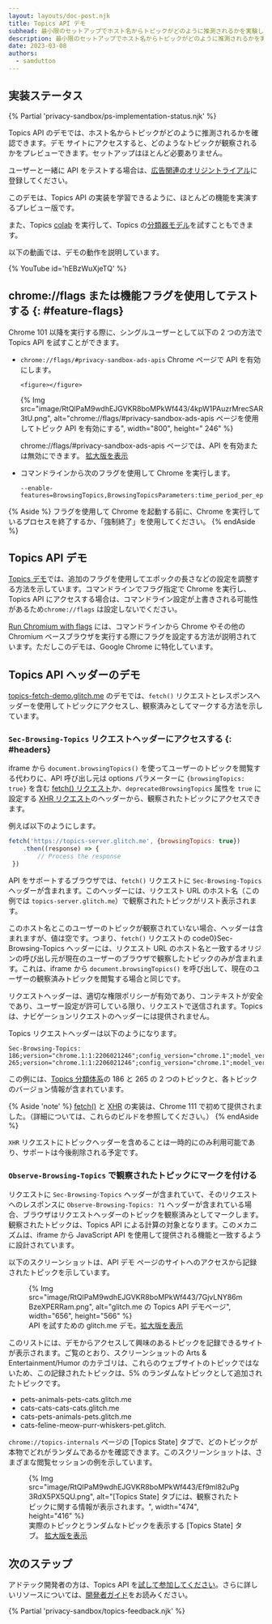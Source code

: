 ```yaml
---
layout: layouts/doc-post.njk
title: Topics API デモ
subhead: 最小限のセットアップでホスト名からトピックがどのように推測されるかを実験して学習します。
description: 最小限のセットアップでホスト名からトピックがどのように推測されるかを実験して学習します。
date: 2023-03-08
authors:
  - samdutton
---
```


## 実装ステータス

{% Partial 'privacy-sandbox/ps-implementation-status.njk' %}

Topics API のデモでは、ホスト名からトピックがどのように推測されるかを確認できます。デモ サイトにアクセスすると、どのようなトピックが観察されるかをプレビューできます。セットアップはほとんど必要ありません。

ユーザーと一緒に API をテストする場合は、[広告関連のオリジントライアル](/docs/privacy-sandbox/unified-origin-trial/)に登録してください。

このデモは、Topics API の実装を学習できるように、ほとんどの機能を実演するプレビュー版です。

また、Topics [colab](/docs/privacy-sandbox/topics/colab) を実行して、Topics の[分類器モデル](/docs/privacy-sandbox/topics/topic-classification/#classifier-model)を試すこともできます。

以下の動画では、デモの動作を説明しています。

{% YouTube id='hEBzWuXjeTQ' %}

## chrome://flags または機能フラグを使用してテストする {: #feature-flags}

Chrome 101 以降を実行する際に、シングルユーザーとして以下の 2 つの方法で Topics API を試すことができます。

- `chrome://flags/#privacy-sandbox-ads-apis` Chrome ページで API を有効にします。

      <figure></figure>

    {% Img src="image/RtQlPaM9wdhEJGVKR8boMPkWf443/4kpW1PAuzrMrecSAR3tU.png", alt="chrome://flags/#privacy-sandbox-ads-apis ページを使用してトピック API を有効にする", width="800", height=" 246" %}<figcaption> chrome://flags/#privacy-sandbox-ads-apis ページでは、API を有効または無効にできます。 <a href="https://wd.imgix.net/image/RtQlPaM9wdhEJGVKR8boMPkWf443/4kpW1PAuzrMrecSAR3tU.png?auto=format&amp;w=1600">拡大版を表示</a></figcaption>

      
    

- コマンドラインから次のフラグを使用して Chrome を実行します。

    ```text
    --enable-features=BrowsingTopics,BrowsingTopicsParameters:time_period_per_epoch/15s/browsing_topics_max_epoch_introduction_delay/3s,PrivacySandboxAdsAPIsOverride,PrivacySandboxSettings3,OverridePrivacySandboxSettingsLocalTesting
    ```

{% Aside %} フラグを使用して Chrome を起動する前に、Chrome を実行しているプロセスを終了するか、「強制終了」を使用してください。 {% endAside %}

## Topics API デモ

[Topics デモ](https://topics-demo.glitch.me/)では、追加のフラグを使用してエポックの長さなどの設定を調整する方法を示しています。コマンドラインでフラグ指定で Chrome を実行し、Topics API にアクセスする場合は、コマンドライン設定が上書きされる可能性があるため`chrome://flags` は設定しないでください。

[Run Chromium with flags](https://www.chromium.org/developers/how-tos/run-chromium-with-flags) には、コマンドラインから Chrome やその他の Chromium ベースブラウザを実行する際にフラグを設定する方法が説明されています。ただしこのデモは、Google Chrome に特化しています。

## Topics API ヘッダーのデモ

[topics-fetch-demo.glitch.me](https://topics-fetch-demo.glitch.me/) のデモでは、`fetch()` リクエストとレスポンスヘッダーを使用してトピックにアクセスし、観察済みとしてマークする方法を示しています。

### `Sec-Browsing-Topics` リクエストヘッダーにアクセスする {: #headers}

iframe から `document.browsingTopics()` を使ってユーザーのトピックを閲覧する代わりに、API 呼び出し元は options パラメーターに `{browsingTopics: true}` を含む [fetch() リクエスト](https://developer.mozilla.org/docs/Web/API/fetch)か、`deprecatedBrowsingTopics` 属性を `true` に設定する [XHR リクエスト](https://developer.mozilla.org/docs/Web/API/fetch)のヘッダーから、観察されたトピックにアクセスできます。

例えば以下のようにします。

```javascript
fetch('https://topics-server.glitch.me', {browsingTopics: true})
    .then((response) => {
        // Process the response
 })
```

API をサポートするブラウザでは、`fetch()` リクエストに `Sec-Browsing-Topics` ヘッダーが含まれます。このヘッダーには、リクエスト URL のホスト名（この例では `topics-server.glitch.me`）で観察されたトピックがリスト表示されます。

このホスト名とこのユーザーのトピックが観察されていない場合、ヘッダーは含まれますが、値は空です。つまり、`fetch()` リクエストの code0}Sec-Browsing-Topics ヘッダーには、リクエスト URL のホスト名と一致するオリジンの呼び出し元が現在のユーザーのブラウザで観察したトピックのみが含まれます。これは、iframe から `document.browsingTopics()` を呼び出して、現在のユーザーの観察済みトピックを閲覧する場合と同じです。

リクエストヘッダーは、適切な権限ポリシーが有効であり、コンテキストが安全であり、ユーザー設定が許可している限り、リクエストで送信されます。Topics は、ナビゲーションリクエストのヘッダーには提供されません。

Topics リクエストヘッダーは以下のようになります。

```text
Sec-Browsing-Topics: 186;version="chrome.1:1:2206021246";config_version="chrome.1";model_version="2206021246";taxonomy_version="1", 265;version="chrome.1:1:2206021246";config_version="chrome.1";model_version="2206021246";taxonomy_version="1"
```

この例には、[Topics 分類体系](https://github.com/patcg-individual-drafts/topics/blob/main/taxonomy_v1.md)の 186 と 265 の 2 つのトピックと、各トピックのバージョン情報が含まれています。

{% Aside 'note' %} [fetch()](https://chromium-review.googlesource.com/c/chromium/src/+/4044267) と [XHR](https://chromium-review.googlesource.com/c/chromium/src/+/4103742) の実装は、Chrome 111 で初めて提供されました。（詳細については、これらのビルドを参照してください。） {% endAside %}

<code>XHR</code> リクエストにトピックヘッダーを含めることは一時的にのみ利用可能であり、サポートは今後削除される予定です。

### `Observe-Browsing-Topics` で観察されたトピックにマークを付ける

リクエストに `Sec-Browsing-Topics` ヘッダーが含まれていて、そのリクエストへのレスポンスに `Observe-Browsing-Topics: ?1` ヘッダーが含まれている場合、ブラウザはリクエストヘッダーのトピックを観察済みとしてマークします。観察されたトピックは、Topics API による計算の対象となります。このメカニズムは、iframe から JavaScript API を使用して提供される機能と一致するように設計されています。

以下のスクリーンショットは、API デモ ページのサイトへのアクセスから記録されたトピックを示しています。

<figure>{% Img src="image/RtQlPaM9wdhEJGVKR8boMPkWf443/7GjvLNY86mBzeXPERRam.png", alt="glitch.me の Topics API デモページ", width="656", height="566" %} <figcaption> API を試すための glitch.me デモ。<a href="https://wd.imgix.net/image/RtQlPaM9wdhEJGVKR8boMPkWf443/7GjvLNY86mBzeXPERRam.png?auto=format&amp;w=1600">拡大版を表示</a></figcaption></figure>

このリストには、デモからアクセスして興味のあるトピックを記録できるサイトが表示されます。ご覧のとおり、スクリーンショットの Arts &amp; Entertainment/Humor のカテゴリは、これらのウェブサイトのトピックではないため、この記録されたトピックは、5% のランダムなトピックとして追加されたトピックです。

- pets-animals-pets-cats.glitch.me
- cats-cats-cats-cats.glitch.me
- cats-pets-animals-pets.glitch.me
- cats-feline-meow-purr-whiskers-pet.glitch.

`chrome://topics-internals` ページの [Topics State] タブで、どのトピックが本物でどれがランダムであるかを確認できます。このスクリーンショットは、さまざまな閲覧セッションの例を示しています。

<figure>{% Img src="image/RtQlPaM9wdhEJGVKR8boMPkWf443/Ef9ml82uPg3RdX5PX5QU.png", alt="[Topics State] タブには、観察されたトピックに関する情報が表示されます。", width="474", height="416" %}<figcaption>実際のトピックとランダムなトピックを表示する [Topics State] タブ。 <a href="https://wd.imgix.net/image/RtQlPaM9wdhEJGVKR8boMPkWf443/Ef9ml82uPg3RdX5PX5QU.png?auto=format&amp;w=1600">拡大版を表示</a></figcaption></figure>

## 次のステップ

アドテック開発者の方は、Topics API を[試して参加してください](/docs/privacy-sandbox/topics-experiment/)。さらに詳しいリソースについては、[開発者ガイド](/docs/privacy-sandbox/topics/)をお読みください。

{% Partial 'privacy-sandbox/topics-feedback.njk' %}
